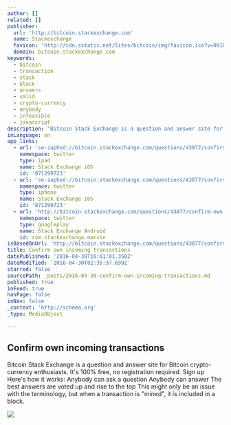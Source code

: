 ```yaml
---
author: []
related: []
publisher:
  url: 'http://bitcoin.stackexchange.com'
  name: Stackexchange
  favicon: 'http://cdn.sstatic.net/Sites/bitcoin/img/favicon.ico?v=0910168c5c65'
  domain: bitcoin.stackexchange.com
keywords:
  - bitcoin
  - transaction
  - stack
  - block
  - answers
  - valid
  - crypto-currency
  - anybody
  - infeasible
  - javascript
description: "Bitcoin Stack Exchange is a question and answer site for Bitcoin crypto-currency enthusiasts. It's 100% free, no registration required. Sign up Here's how it works: Anybody can ask a question Anybody can answer The best answers are voted up and rise to the top This might only be an issue with the terminology, but when a transaction is \"mined\", it is included in a block."
inLanguage: en
app_links:
  - url: 'se-zaphod://bitcoin.stackexchange.com/questions/43877/confirm-own-incoming-transactions'
    namespace: twitter
    type: ipad
    name: Stack Exchange iOS
    id: '871299723'
  - url: 'se-zaphod://bitcoin.stackexchange.com/questions/43877/confirm-own-incoming-transactions'
    namespace: twitter
    type: iphone
    name: Stack Exchange iOS
    id: '871299723'
  - url: 'http://bitcoin.stackexchange.com/questions/43877/confirm-own-incoming-transactions'
    namespace: twitter
    type: googleplay
    name: Stack Exchange Android
    id: com.stackexchange.marvin
isBasedOnUrl: 'http://bitcoin.stackexchange.com/questions/43877/confirm-own-incoming-transactions'
title: Confirm own incoming transactions
datePublished: '2016-04-30T16:01:01.350Z'
dateModified: '2016-04-30T02:35:37.699Z'
starred: false
sourcePath: _posts/2016-04-30-confirm-own-incoming-transactions.md
published: true
inFeed: true
hasPage: false
inNav: false
_context: 'http://schema.org'
_type: MediaObject

---
```

<article style=""><h1>Confirm own incoming transactions</h1><p>Bitcoin Stack Exchange is a question and answer site for Bitcoin crypto-currency enthusiasts. It's 100% free, no registration required. Sign up Here's how it works: Anybody can ask a question Anybody can answer The best answers are voted up and rise to the top This might only be an issue with the terminology, but when a transaction is "mined", it is included in a block.</p><img src="http://cdn.sstatic.net/Sites/bitcoin/img/apple-touch-icon.png?v=a43e5a337e6b&amp;a" /></article>